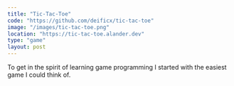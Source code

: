 ```yaml
---
title: "Tic-Tac-Toe"
code: "https://github.com/deificx/tic-tac-toe"
image: "/images/tic-tac-toe.png"
location: "https://tic-tac-toe.alander.dev"
type: "game"
layout: post
---
```


To get in the spirit of learning game programming I started with the easiest game I could think of.
